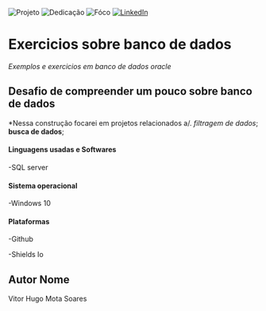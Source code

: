<!-- Improved compatibility of back to top link: See: https://github.com/othneildrew/Best-README-Template/pull/73 -->
<a name="readme-top"></a>



<!--
***Tirei como base um template de um projeto de outro github
***https://github.com/othneildrew/Best-README-Template/blob/master/README.md?plain=1
-->



<!-- PROJECT SHIELDS -->
<!--
*** I'm using markdown "reference style" links for readability.
*** Reference links are enclosed in brackets [ ] instead of parentheses ( ).
*** See the bottom of this document for the declaration of the reference variables
*** for contributors-url, forks-url, etc. This is an optional, concise syntax you may use.
*** https://www.markdownguide.org/basic-syntax/#reference-style-links
-->

![Projeto][Projeto-shield]
![Dedicação][Dedicação-shield]
![Fóco][Fóco-shield]
[![LinkedIn][linkedin-shield]][linkedin-url]



#   Exercicios sobre banco de dados


*Exemplos e exercicios em banco de dados oracle*

## Desafio de compreender um pouco sobre banco de dados

*Nessa construção focarei em projetos relacionados a/. *filtragem de dados*; **busca de dados**;

####  Linguagens usadas e Softwares

-SQL server

####  Sistema operacional
-Windows 10

#### Plataformas

-Github


<!--
***Just to create badges
***https://shields.io/badges
-->

-Shields Io

##  Autor Nome


Vitor Hugo Mota Soares 











[Fóco-shield]: https://img.shields.io/badge/F%C3%B3co--silver?style=for-the-badge&logoColor=white&labelColor=orange
[Dedicação-shield]:https://img.shields.io/badge/Dedica%C3%A7%C3%A3o--red?style=for-the-badge&logoColor=white&labelColor=Navy%20blue
[Projeto-shield]: https://img.shields.io/badge/Projeto--red?style=for-the-badge&logoColor=white&labelColor=silver
[Motivador-shield]: https://img.shields.io/badge/Esfor%C3%A7o--red?style=for-the-badge&logoColor=white&labelColor=teal   
[linkedin-shield]: https://img.shields.io/badge/-brightgreen?style=for-the-badge&logo=linkedin&logoColor=white&label=LinkedIn&labelColor=blue&color=blue
[linkedin-url]: https://www.linkedin.com/in/vitor-hugo99/

